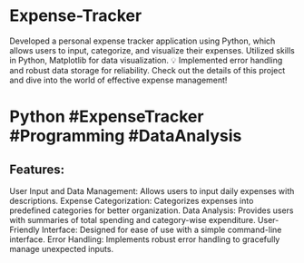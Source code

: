 # Expense-Tracker
Developed a personal expense tracker application using Python, which allows users to input, categorize, and
visualize their expenses. Utilized skills in Python, Matplotlib for data visualization.
💡 Implemented error handling and robust data storage for reliability. 
Check out the details of this project and dive into the world of effective expense management! 
# Python #ExpenseTracker #Programming #DataAnalysis


## Features:
User Input and Data Management: Allows users to input daily expenses with descriptions.
Expense Categorization: Categorizes expenses into predefined categories for better organization.
Data Analysis: Provides users with summaries of total spending and category-wise expenditure.
User-Friendly Interface: Designed for ease of use with a simple command-line interface.
Error Handling: Implements robust error handling to gracefully manage unexpected inputs.
